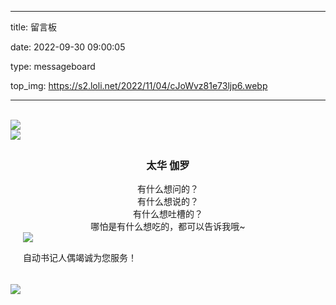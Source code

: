 
---

title: 留言板

date: 2022-09-30 09:00:05

type: messageboard

top_img: https://s2.loli.net/2022/11/04/cJoWvz81e73ljp6.webp

---

<link href="/css/liuyanban.css" rel="stylesheet" type="text/css"/>

  <div id="computer">
    <div id="maincontent"><br>
      <div id="form-wrap"><img src="https://drfs.ctcontents.com/file/14237530/741091857/688faf/img/xf/2.png" id="beforeimg"/>
        <div id="envelope">
          <form>
            <div class="formmain">
              <img class="headerimg" src="https://drfs.ctcontents.com/file/14237530/741090658/42ef53/img/xf/3.png"/>
              <div style="padding: 5px 20px;">
                <center>
                  <h3 calss="title3">太华  伽罗</h3>
                </center>
                <center class="comments">
                  有什么想问的？<br>
                  有什么想说的？<br>
                  有什么想吐槽的？<br>
                  哪怕是有什么想吃的，都可以告诉我哦~<br>
                </center>
                <div class="bottomcontent">
                <img class="bottomimg" src="https://ae01.alicdn.com/kf/U0968ee80fd5c4f05a02bdda9709b041eE.png"/>
                </div>
                <p class="bottomhr">自动书记人偶竭诚为您服务！</p>
              </div>
            </div>
          </form>
        </div><img id="afterimg" src="https://drfs.ctcontents.com/file/14237530/741090660/ce3212/img/xf/1.png"/>
      </div>
    </div>
  </div>
